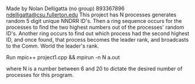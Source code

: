 Made by Nolan Delligatta
(no group)
893367896
ndelligatta@csu.fullerton.edu
This project has N processes generates random  5 digit unique NNDRR ID's. Then a ring sequence occurs for the processes
to find the two highest numbers out of the processes' random ID's. Another ring occurs to find out which process 
had the second highest ID, and once found, that process becomes the leader rank, and broadcasts to the Comm. World
the leader's rank.

Run 
mpic++ project1.cpp && mpirun -n N a.out

where N is a number between 6 and 20 to dictate the desired number of processes for this program.
